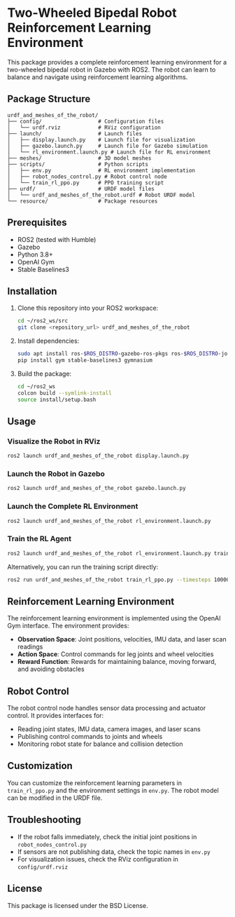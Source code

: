 # Two-Wheeled Bipedal Robot Reinforcement Learning Environment

This package provides a complete reinforcement learning environment for a two-wheeled bipedal robot in Gazebo with ROS2. The robot can learn to balance and navigate using reinforcement learning algorithms.

## Package Structure

```
urdf_and_meshes_of_the_robot/
├── config/                  # Configuration files
│   └── urdf.rviz            # RViz configuration
├── launch/                  # Launch files
│   ├── display.launch.py    # Launch file for visualization
│   ├── gazebo.launch.py     # Launch file for Gazebo simulation
│   └── rl_environment.launch.py # Launch file for RL environment
├── meshes/                  # 3D model meshes
├── scripts/                 # Python scripts
│   ├── env.py               # RL environment implementation
│   ├── robot_nodes_control.py # Robot control node
│   └── train_rl_ppo.py      # PPO training script
├── urdf/                    # URDF model files
│   └── urdf_and_meshes_of_the_robot.urdf # Robot URDF model
└── resource/                # Package resources
```

## Prerequisites

- ROS2 (tested with Humble)
- Gazebo
- Python 3.8+
- OpenAI Gym
- Stable Baselines3

## Installation

1. Clone this repository into your ROS2 workspace:
   ```bash
   cd ~/ros2_ws/src
   git clone <repository_url> urdf_and_meshes_of_the_robot
   ```

2. Install dependencies:
   ```bash
   sudo apt install ros-$ROS_DISTRO-gazebo-ros-pkgs ros-$ROS_DISTRO-joint-state-publisher-gui
   pip install gym stable-baselines3 gymnasium
   ```

3. Build the package:
   ```bash
   cd ~/ros2_ws
   colcon build --symlink-install
   source install/setup.bash
   ```

## Usage

### Visualize the Robot in RViz

```bash
ros2 launch urdf_and_meshes_of_the_robot display.launch.py
```

### Launch the Robot in Gazebo

```bash
ros2 launch urdf_and_meshes_of_the_robot gazebo.launch.py
```

### Launch the Complete RL Environment

```bash
ros2 launch urdf_and_meshes_of_the_robot rl_environment.launch.py
```

### Train the RL Agent

```bash
ros2 launch urdf_and_meshes_of_the_robot rl_environment.launch.py train_rl:=true
```

Alternatively, you can run the training script directly:

```bash
ros2 run urdf_and_meshes_of_the_robot train_rl_ppo.py --timesteps 100000 --save-freq 10000
```

## Reinforcement Learning Environment

The reinforcement learning environment is implemented using the OpenAI Gym interface. The environment provides:

- **Observation Space**: Joint positions, velocities, IMU data, and laser scan readings
- **Action Space**: Control commands for leg joints and wheel velocities
- **Reward Function**: Rewards for maintaining balance, moving forward, and avoiding obstacles

## Robot Control

The robot control node handles sensor data processing and actuator control. It provides interfaces for:

- Reading joint states, IMU data, camera images, and laser scans
- Publishing control commands to joints and wheels
- Monitoring robot state for balance and collision detection

## Customization

You can customize the reinforcement learning parameters in `train_rl_ppo.py` and the environment settings in `env.py`. The robot model can be modified in the URDF file.

## Troubleshooting

- If the robot falls immediately, check the initial joint positions in `robot_nodes_control.py`
- If sensors are not publishing data, check the topic names in `env.py`
- For visualization issues, check the RViz configuration in `config/urdf.rviz`

## License

This package is licensed under the BSD License.